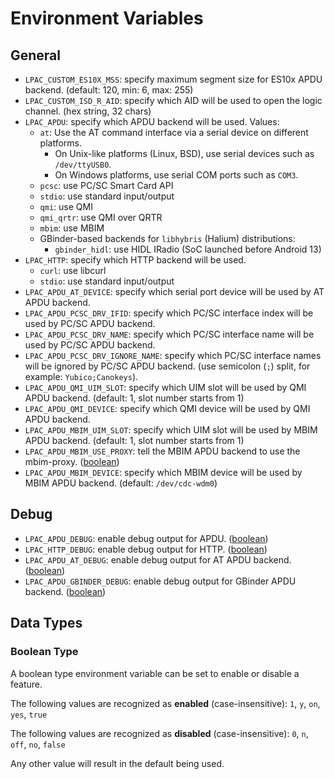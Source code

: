 # Environment Variables

## General

* `LPAC_CUSTOM_ES10X_MSS`: specify maximum segment size for ES10x APDU backend. (default: 120, min: 6, max: 255)
* `LPAC_CUSTOM_ISD_R_AID`: specify which AID will be used to open the logic channel. (hex string, 32 chars)
* `LPAC_APDU`: specify which APDU backend will be used. Values:
  - `at`: Use the AT command interface via a serial device on different platforms.
    - On Unix-like platforms (Linux, BSD), use serial devices such as `/dev/ttyUSB0`.
    - On Windows platforms, use serial COM ports such as `COM3`.
  - `pcsc`: use PC/SC Smart Card API
  - `stdio`: use standard input/output
  - `qmi`: use QMI
  - `qmi_qrtr`: use QMI over QRTR
  - `mbim`: use MBIM
  - GBinder-based backends for `libhybris` (Halium) distributions:
    - `gbinder_hidl`: use HIDL IRadio (SoC launched before Android 13)
* `LPAC_HTTP`: specify which HTTP backend will be used.
  - `curl`: use libcurl
  - `stdio`: use standard input/output
* `LPAC_APDU_AT_DEVICE`: specify which serial port device will be used by AT APDU backend.
* `LPAC_APDU_PCSC_DRV_IFID`: specify which PC/SC interface index will be used by PC/SC APDU backend.
* `LPAC_APDU_PCSC_DRV_NAME`: specify which PC/SC interface name will be used by PC/SC APDU backend.
* `LPAC_APDU_PCSC_DRV_IGNORE_NAME`: specify which PC/SC interface names will be ignored by PC/SC APDU backend. (use semicolon (`;`) split, for example: `Yubico;Canokeys`).
* `LPAC_APDU_QMI_UIM_SLOT`: specify which UIM slot will be used by QMI APDU backend. (default: 1, slot number starts from 1)
* `LPAC_APDU_QMI_DEVICE`: specify which QMI device will be used by QMI APDU backend.
* `LPAC_APDU_MBIM_UIM_SLOT`: specify which UIM slot will be used by MBIM APDU backend. (default: 1, slot number starts from 1)
* `LPAC_APDU_MBIM_USE_PROXY`: tell the MBIM APDU backend to use the mbim-proxy. ([boolean])
* `LPAC_APDU_MBIM_DEVICE`: specify which MBIM device will be used by MBIM APDU backend. (default: `/dev/cdc-wdm0`)

## Debug

* `LPAC_APDU_DEBUG`: enable debug output for APDU. ([boolean])
* `LPAC_HTTP_DEBUG`: enable debug output for HTTP. ([boolean])
* `LPAC_APDU_AT_DEBUG`: enable debug output for AT APDU backend. ([boolean])
* `LPAC_APDU_GBINDER_DEBUG`: enable debug output for GBinder APDU backend. ([boolean])

## Data Types

[boolean]: #boolean-type

### Boolean Type

A boolean type environment variable can be set to enable or disable a feature.

The following values are recognized as **enabled** (case-insensitive): `1`, `y`, `on`, `yes`, `true`

The following values are recognized as **disabled** (case-insensitive): `0`, `n`, `off`, `no`, `false`

Any other value will result in the default being used.
